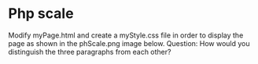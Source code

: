 # Php scale

Modify myPage.html and create a myStyle.css file in order to display the page as shown in the phScale.png image below. Question: How would you distinguish the three paragraphs from each other?
